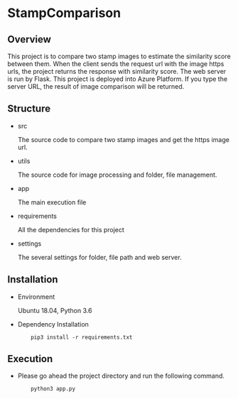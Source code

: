 # StampComparison

## Overview

This project is to compare two stamp images to estimate the similarity score between them. When the client sends the 
request url with the image https urls, the project returns the response with similarity score. The web server is run by 
Flask. This project is deployed into Azure Platform. If you type the server URL, the result of image comparison will be 
returned.

## Structure

- src

    The source code to compare two stamp images and get the https image url.

- utils

    The source code for image processing and folder, file management.

- app

    The main execution file
    
- requirements

    All the dependencies for this project
    
- settings

    The several settings for folder, file path and web server.

## Installation

- Environment

    Ubuntu 18.04, Python 3.6
    
- Dependency Installation

    ```
        pip3 install -r requirements.txt
    ```
  
## Execution

- Please go ahead the project directory and run the following command.

    ```
        python3 app.py
    ```
